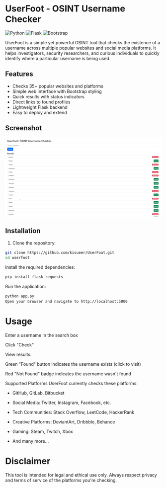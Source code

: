 # UserFoot - OSINT Username Checker

![Python](https://img.shields.io/badge/python-3670A0?style=for-the-badge&logo=python&logoColor=ffdd54)
![Flask](https://img.shields.io/badge/flask-%23000.svg?style=for-the-badge&logo=flask&logoColor=white)
![Bootstrap](https://img.shields.io/badge/bootstrap-%23563D7C.svg?style=for-the-badge&logo=bootstrap&logoColor=white)

UserFoot is a simple yet powerful OSINT tool that checks the existence of a username across multiple popular websites and social media platforms. It helps investigators, security researchers, and curious individuals to quickly identify where a particular username is being used.

## Features

- Checks 35+ popular websites and platforms
- Simple web interface with Bootstrap styling
- Quick results with status indicators
- Direct links to found profiles
- Lightweight Flask backend
- Easy to deploy and extend

## Screenshot

![UserFoot Screenshot](userfoot.png)

## Installation

1. Clone the repository:
```bash
git clone https://github.com/kisueer/UserFoot.git
cd userfoot
```

Install the required dependencies:

```bash
pip install flask requests
```

Run the application:

```bash
python app.py
Open your browser and navigate to http://localhost:5000
```

# Usage
Enter a username in the search box

Click "Check"

View results:

Green "Found" button indicates the username exists (click to visit)

Red "Not Found" badge indicates the username wasn't found

Supported Platforms
UserFoot currently checks these platforms:

- GitHub, GitLab, Bitbucket

- Social Media: Twitter, Instagram, Facebook, etc.

- Tech Communities: Stack Overflow, LeetCode, HackerRank

- Creative Platforms: DeviantArt, Dribbble, Behance

- Gaming: Steam, Twitch, Xbox

- And many more...


# Disclaimer
This tool is intended for legal and ethical use only. Always respect privacy and terms of service of the platforms you're checking.
